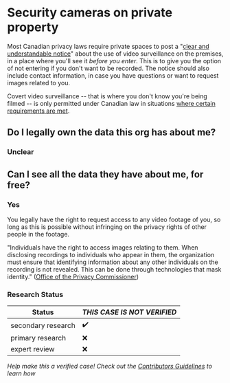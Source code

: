 # Security cameras on private property
Most Canadian privacy laws require private spaces to post a "[clear and understandable notice](https://www.priv.gc.ca/en/privacy-topics/surveillance-and-monitoring/gl_vs_080306/)" about the use of video surveillance on the premises, in a place where you'll see it _before you enter_. This is to give you the option of not entering if you don't want to be recorded. The notice should also include contact information, in case you have questions or want to request images related to you.

Covert video surveillance -- that is where you don't know you're being filmed -- is only permitted under Canadian law in situations [where certain requirements are met](https://www.priv.gc.ca/en/privacy-topics/surveillance-and-monitoring/gd_cvs_20090527/).

## Do I legally own the data this org has about me? 
### Unclear

## Can I see all the data they have about me, for free?
### Yes
You legally have the right to request access to any video footage of you, so long as this is possible without infringing on the privacy rights of other people in the footage.

"Individuals have the right to access images relating to them.  When disclosing recordings to individuals who appear in them, the organization must ensure that identifying information about any other individuals on the recording is not revealed. This can be done through technologies that mask identity." ([Office of the Privacy Commissioner](https://www.priv.gc.ca/en/privacy-topics/surveillance-and-monitoring/gl_vs_080306/))

### Research Status

| Status  | *THIS CASE IS NOT VERIFIED* |
| ------------- |------------- |
| secondary research | :heavy_check_mark: |
| primary research | :x: |
| expert review | :x: |

*Help make this a verified case! Check out the [Contributors Guidelines](https://github.com/samanthaburton/whose_data/blob/master/CONTRIBUTING.md) to learn how*
